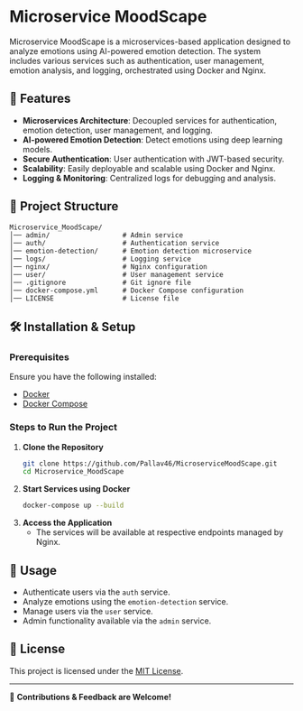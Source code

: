 # Microservice MoodScape

Microservice MoodScape is a microservices-based application designed to analyze emotions using AI-powered emotion detection. The system includes various services such as authentication, user management, emotion analysis, and logging, orchestrated using Docker and Nginx.

## 🚀 Features
- **Microservices Architecture**: Decoupled services for authentication, emotion detection, user management, and logging.
- **AI-powered Emotion Detection**: Detect emotions using deep learning models.
- **Secure Authentication**: User authentication with JWT-based security.
- **Scalability**: Easily deployable and scalable using Docker and Nginx.
- **Logging & Monitoring**: Centralized logs for debugging and analysis.

## 📁 Project Structure
```
Microservice_MoodScape/
│── admin/                  # Admin service
│── auth/                   # Authentication service
│── emotion-detection/      # Emotion detection microservice
│── logs/                   # Logging service
│── nginx/                  # Nginx configuration
│── user/                   # User management service
│── .gitignore              # Git ignore file
│── docker-compose.yml      # Docker Compose configuration
│── LICENSE                 # License file
```

## 🛠️ Installation & Setup
### Prerequisites
Ensure you have the following installed:
- [Docker](https://www.docker.com/)
- [Docker Compose](https://docs.docker.com/compose/install/)

### Steps to Run the Project
1. **Clone the Repository**
   ```sh
   git clone https://github.com/Pallav46/MicroserviceMoodScape.git
   cd Microservice_MoodScape
   ```
2. **Start Services using Docker**
   ```sh
   docker-compose up --build
   ```
3. **Access the Application**
   - The services will be available at respective endpoints managed by Nginx.

## 🔧 Usage
- Authenticate users via the `auth` service.
- Analyze emotions using the `emotion-detection` service.
- Manage users via the `user` service.
- Admin functionality available via the `admin` service.

## 📜 License
This project is licensed under the [MIT License](LICENSE).

---

🔹 **Contributions & Feedback are Welcome!**

